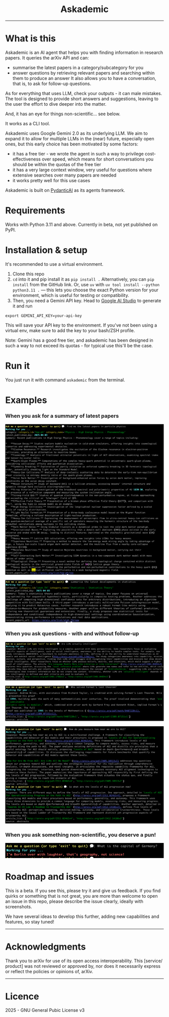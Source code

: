 <h1 align="center">Askademic</h1>

---

# What is this

Askademic is an AI agent that helps you with finding information in research papers. It queries the arXiv API and can:
* summarise the latest papers in a category/subcategory for you
* answer questions by retrieving relevant papers and searching within them to produce an answer
It also allows you to have a conversation, that is, to ask for follow-up questions.

As for everything that uses LLM, check your outputs - it can male mistakes. The tool is designed to provide short answers and suggestions, leaving to the user the effort to dive deeper into the matter.

And, it has an eye for things non-scientific... see below.

It works as a CLI tool.

Askademic uses Google Gemini 2.0 as its underlying LLM. We aim to expand it to allow for multiple LLMs in the (near) future, especially open ones, but this early choice has been motivated by some factors:
* it has a free tier - we wrote the agent in such a way to privilege cost-effectiveness over speed, which means for short conversations you should be within the quotas of the free tier
* it has a very large context window, very useful for questions where extensive searches over many papers are needed
* it works pretty well for this use cases

Askademic is built on [PydanticAI](https://ai.pydantic.dev/) as its agents framework.

# Requirements

Works with Python 3.11 and above. Currently in beta, not yet published on PyPI.

# Installation & setup

It's recommended to use a virtual environment.

1. Clone this repo
2. `cd` into it and pip install it as `pip install .` Alternatively, you can `pip install` from the GitHub link. Or, use `uv` with `uv tool install --python python3.11 .` — this lets you choose the exact Python version for your environment, which is useful for testing or compatibility.
3. Then, you need a Gemini API key. Head to [Google AI Studio](https://aistudio.google.com/app/apikey) to generate it and run

```
export GEMINI_API_KEY=your-api-key
```

This will save your API key to the environment. If you've not been using a virtual env, make sure to add the key to your bash/ZSH profile.

Note: Gemini has a good free tier, and askademic has been designed in such a way to not exceed its quotas - for typical use this'll be the case.

# Run it

You just run it with command `askademic` from the terminal.

# Examples

### When you ask for a summary of latest papers

![example of summary1](assets/summary1.png)

![example of summary2](assets/summary2.png)

### When you ask questions - with and without follow-up

![example of question1](assets/question1.png)

![example of question2](assets/question2.png)

![example of question3](assets/question3_and_convo.png)

### When you ask something non-scientific, you deserve a pun!

![example of question1](assets/pun.png)

# Roadmap and issues

This is a beta. If you see this, please try it and give us feedback. If you find quirks or something that is not great, you are more than welcome to open an issue in this repo, please describe the issue clearly, ideally with screenshots.

We have several ideas to develop this further, adding new capabilities and features, so stay tuned!

---

# Acknowledgments

Thank you to arXiv for use of its open access interoperability. This [service/ product] was not reviewed or approved by, nor does it necessarily express or reflect the policies or opinions of, arXiv.

---

# Licence

2025 - GNU General Pubic License v3
